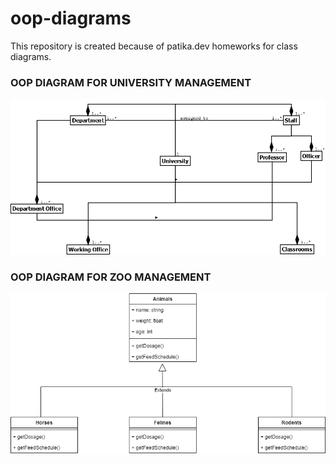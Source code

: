 # oop-diagrams
This repository is created because of patika.dev homeworks for class diagrams.
### OOP DIAGRAM FOR UNIVERSITY MANAGEMENT
![](university1.png)
### OOP DIAGRAM FOR ZOO MANAGEMENT
![](zoodiagram.drawio.png)
